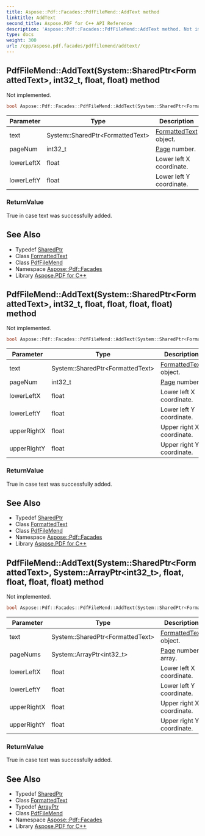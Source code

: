 ```yaml
---
title: Aspose::Pdf::Facades::PdfFileMend::AddText method
linktitle: AddText
second_title: Aspose.PDF for C++ API Reference
description: 'Aspose::Pdf::Facades::PdfFileMend::AddText method. Not implemented in C++.'
type: docs
weight: 300
url: /cpp/aspose.pdf.facades/pdffilemend/addtext/
---
```

## PdfFileMend::AddText(System::SharedPtr\<FormattedText\>, int32_t, float, float) method


Not implemented.

```cpp
bool Aspose::Pdf::Facades::PdfFileMend::AddText(System::SharedPtr<FormattedText> text, int32_t pageNum, float lowerLeftX, float lowerLeftY)
```


| Parameter | Type | Description |
| --- | --- | --- |
| text | System::SharedPtr\<FormattedText\> | [FormattedText](../../formattedtext/) object. |
| pageNum | int32_t | [Page](../../../aspose.pdf/page/) number. |
| lowerLeftX | float | Lower left X coordinate. |
| lowerLeftY | float | Lower left Y coordinate. |

### ReturnValue

True in case text was successfully added.

## See Also

* Typedef [SharedPtr](../../../system/sharedptr/)
* Class [FormattedText](../../formattedtext/)
* Class [PdfFileMend](../)
* Namespace [Aspose::Pdf::Facades](../../)
* Library [Aspose.PDF for C++](../../../)
## PdfFileMend::AddText(System::SharedPtr\<FormattedText\>, int32_t, float, float, float, float) method


Not implemented.

```cpp
bool Aspose::Pdf::Facades::PdfFileMend::AddText(System::SharedPtr<FormattedText> text, int32_t pageNum, float lowerLeftX, float lowerLeftY, float upperRightX, float upperRightY)
```


| Parameter | Type | Description |
| --- | --- | --- |
| text | System::SharedPtr\<FormattedText\> | [FormattedText](../../formattedtext/) object. |
| pageNum | int32_t | [Page](../../../aspose.pdf/page/) number. |
| lowerLeftX | float | Lower left X coordinate. |
| lowerLeftY | float | Lower left Y coordinate. |
| upperRightX | float | Upper right X coordinate. |
| upperRightY | float | Upper right Y coordinate. |

### ReturnValue

True in case text was successfully added.

## See Also

* Typedef [SharedPtr](../../../system/sharedptr/)
* Class [FormattedText](../../formattedtext/)
* Class [PdfFileMend](../)
* Namespace [Aspose::Pdf::Facades](../../)
* Library [Aspose.PDF for C++](../../../)
## PdfFileMend::AddText(System::SharedPtr\<FormattedText\>, System::ArrayPtr\<int32_t\>, float, float, float, float) method


Not implemented.

```cpp
bool Aspose::Pdf::Facades::PdfFileMend::AddText(System::SharedPtr<FormattedText> text, System::ArrayPtr<int32_t> pageNums, float lowerLeftX, float lowerLeftY, float upperRightX, float upperRightY)
```


| Parameter | Type | Description |
| --- | --- | --- |
| text | System::SharedPtr\<FormattedText\> | [FormattedText](../../formattedtext/) object. |
| pageNums | System::ArrayPtr\<int32_t\> | [Page](../../../aspose.pdf/page/) numbers array. |
| lowerLeftX | float | Lower left X coordinate. |
| lowerLeftY | float | Lower left Y coordinate. |
| upperRightX | float | Upper right X coordinate. |
| upperRightY | float | Upper right Y coordinate. |

### ReturnValue

True in case text was successfully added.

## See Also

* Typedef [SharedPtr](../../../system/sharedptr/)
* Class [FormattedText](../../formattedtext/)
* Typedef [ArrayPtr](../../../system/arrayptr/)
* Class [PdfFileMend](../)
* Namespace [Aspose::Pdf::Facades](../../)
* Library [Aspose.PDF for C++](../../../)
